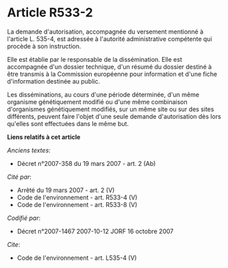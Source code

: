 # Article R533-2

La demande d'autorisation, accompagnée du versement mentionné à l'article L. 535-4, est adressée à l'autorité administrative
compétente qui procède à son instruction. 

Elle est établie par le responsable de la dissémination. Elle est accompagnée d'un dossier technique, d'un résumé du dossier
destiné à être transmis à la Commission européenne pour information et d'une fiche d'information destinée au public. 

Les disséminations, au cours d'une période déterminée, d'un même organisme génétiquement modifié ou d'une même combinaison
d'organismes génétiquement modifiés, sur un même site ou sur des sites différents, peuvent faire l'objet d'une seule demande
d'autorisation dès lors qu'elles sont effectuées dans le même but.

**Liens relatifs à cet article**

_Anciens textes_:

  - Décret  n°2007-358 du 19 mars 2007 - art. 2 (Ab)

_Cité par_:

  - Arrêté du 19 mars 2007 - art. 2 (V)
  - Code de l'environnement - art. R533-4 (V)
  - Code de l'environnement - art. R533-8 (V)

_Codifié par_:

  - Décret n°2007-1467 2007-10-12 JORF 16 octobre 2007

_Cite_:

  - Code de l'environnement - art. L535-4 (V)
